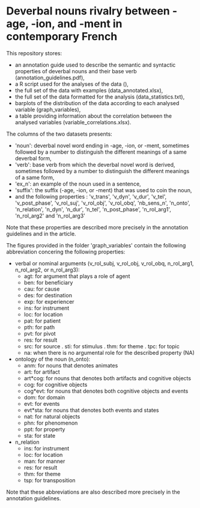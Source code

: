 # Deverbal nouns rivalry between -age, -ion, and -ment in contemporary French
This repository stores:
- an annotation guide used to describe the semantic and syntactic properties of deverbal nouns and their base verb (annotation_guidelines.pdf),
- a R script used for the analyses of the data (),
- the full set of the data with examples (data_annotated.xlsx),
- the full set of the data formatted for the analysis (data_statistics.txt),
- barplots of the distribution of the data according to each analysed variable (graph_variables),
- a table providing information about the correlation between the analysed variables (variable_correlations.xlsx).

The columns of the two datasets presents:
- 'noun': deverbal novel word ending in -age, -ion, or -ment, sometimes followed by a number to distinguish the different meanings of a same deverbal form,
- 'verb': base verb from which the deverbal novel word is derived, sometimes followed by a number to distinguish the different meanings of a same form,
- 'ex_n': an example of the noun used in a sentence,
- 'suffix': the suffix (-age, -ion, or -ment) that was used to coin the noun,
- and the following properties : 'v_trans', 'v_dyn', 'v_dur', 'v_tel', 'v_post_phase', 'v_rol_suj', 'v_rol_obj', 'v_rol_obq',
  'nb_sens_n', 'n_onto', 'n_relation', 'n_dyn', 'n_dur', 'n_tel', 'n_post_phase', 'n_rol_arg1', 'n_rol_arg2' and 'n_rol_arg3'

Note that these properties are described more precisely in the annotation guidelines and in the article.

The figures provided in the folder 'graph_variables' contain the following abbreviation concering the following properties:
- verbal or nominal arguments (v_rol_subj, v_rol_obj, v_rol_obq, n_rol_arg1, n_rol_arg2, or n_rol_arg3):
  - agt: for argument that plays a role of agent
  - ben: for beneficiary
  - cau: for cause
  - des: for destination
  - exp: for experiencer
  - ins: for instrument
  - loc: for location
  - pat: for patient
  - pth: for path
  - pvt: for pivot
  - res: for result
  - src: for source
  . sti: for stimulus
  . thm: for theme
  . tpc: for topic
  - na: when there is no argumental role for the described property (NA)
- ontology of the noun (n_onto):
  - anm: for nouns that denotes animates
  - art: for artifact
  - art*cog: for nouns that denotes both artifacts and cognitive objects 
  - cog: for cognitive objects
  - cog*evt: for nouns that denotes both cognitive objects and events
  - dom: for domain
  - evt: for events
  - evt*sta: for nouns that denotes both events and states
  - nat: for natural objects
  - phn: for phenomenon
  - ppt: for property
  - sta: for state
- n_relation
  - ins: for instrument
  - loc: for location
  - man: for manner
  - res: for result
  - thm: for theme
  - tsp: for transposition

Note that these abbreviations are also described more precisely in the annotation guidelines.
